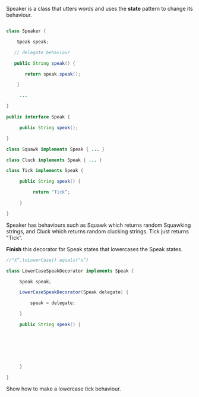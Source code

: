 Speaker is a class that utters words and uses the **state** pattern to change its behaviour.

```java

class Speaker {

    Speak speak;

   // delegate behaviour

   public String speak() {

       return speak.speak();

    }

     ...

}

public interface Speak {

     public String speak();

}

class Squawk implements Speak { ... }

class Cluck implements Speak { ... }

class Tick implements Speak {

     public String speak() {

          return "Tick”;

     }

}
```

Speaker has behaviours such as Squawk which returns random Squawking strings, and Cluck which returns random clucking strings. Tick just returns "Tick”.

**Finish** this decorator for Speak states that lowercases the Speak states.

```java
//"X”.toLowerCase().equals("x”)

class LowerCaseSpeakDecorator implements Speak {

     Speak speak;

     LowerCaseSpeakDecorator(Speak delegate) {

         speak = delegate;

     }

     public String speak() {







     }

}
```

Show how to make a lowercase tick behaviour.
